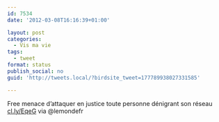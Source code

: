 ```yaml
---
id: 7534
date: '2012-03-08T16:16:39+01:00'

layout: post
categories:
  - Vis ma vie
tags:
  - tweet
format: status
publish_social: no
guid: 'http://tweets.local/?birdsite_tweet=177789938027331585'

---
```


Free menace d’attaquer en justice toute personne dénigrant son réseau [cl.ly/EqeG](http://cl.ly/EqeG) via @lemondefr